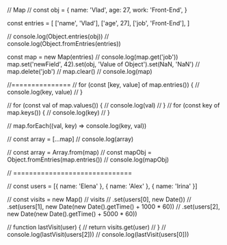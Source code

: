 // Map //
const obj = {
  name: 'Vlad',
  age: 27,
  work: 'Front-End',
}

const entries = [
  ['name', 'Vlad'],
  ['age', 27],
  ['job', 'Front-End'],
]

// console.log(Object.entries(obj))
// console.log(Object.fromEntries(entries))

const map = new Map(entries)
// console.log(map.get('job'))
map.set('newField', 42).set(obj, 'Value of Object').set(NaN, 'NaN')
// map.delete('job')
// map.clear()
// console.log(map)

//===============
// for (const [key, value] of map.entries()) {
//   console.log(key, value)
// }

// for (const val of map.values()) {
//   console.log(val)
// }
// for (const key of map.keys()) {
//   console.log(key)
// }

// map.forEach((val, key) => console.log(key, val))

// const array = [...map]
// console.log(array)

// const array = Array.from(map)
// const mapObj = Object.fromEntries(map.entries())
// console.log(mapObj)

// ==============================

// const users = [{ name: 'Elena' }, { name: 'Alex' }, { name: 'Irina' }]

// const visits = new Map()
// visits
//   .set(users[0], new Date())
//   .set(users[1], new Date(new Date().getTime() + 1000 * 60))
//   .set(users[2], new Date(new Date().getTime() + 5000 * 60))

// function lastVisit(user) {
//   return visits.get(user)
// }
// console.log(lastVisit(users[2]))
// console.log(lastVisit(users[0]))

